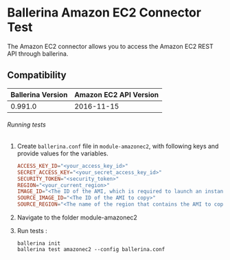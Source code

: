 # Ballerina Amazon EC2 Connector Test

The Amazon EC2 connector allows you to access the Amazon EC2 REST API through ballerina.

## Compatibility
| Ballerina Version | Amazon EC2 API Version |
|-------------------|----------------------  |
| 0.991.0           | 2016-11-15             |

###### Running tests

1. Create `ballerina.conf` file in `module-amazonec2`, with following keys and provide values for the variables.
    
    ```.conf
    ACCESS_KEY_ID="<your_access_key_id>"
    SECRET_ACCESS_KEY="<your_secret_access_key_id>"
    SECURITY_TOKEN="<security_token>"
    REGION="<your_current_region>"
    IMAGE_ID="<The ID of the AMI, which is required to launch an instance>"
    SOURCE_IMAGE_ID="<The ID of the AMI to copy>"
    SOURCE_REGION="<The name of the region that contains the AMI to copy>"
    ```
2. Navigate to the folder module-amazonec2

3. Run tests :

    ```ballerina
    ballerina init
    ballerina test amazonec2 --config ballerina.conf
    ```
```